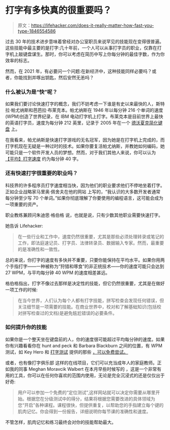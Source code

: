 # 打字有多快真的很重要吗？

> 原文：<https://lifehacker.com/does-it-really-matter-how-fast-you-type-1846554586>

过去 30 年的技术进步意味着曾经对办公室职员来说罕见的技能现在变得很普遍。这些技能中最主要的是打字:几十年前，一个人可以从事打字员的职业，仅靠在打字机上敲键盘谋生。那时，你可以考虑在简历中写上你每分钟的最佳字数，作为你效率的标志。



然而，在 2021 年，有必要问一个问题:在新经济中，这种技能同样必要吗？或者，你能找到并啄出钥匙，然后安然无恙吗？

### 什么被认为是“快”呢？

如果我们要讨论快速打字的概念，我们不妨考虑一下谁是有史以来最快的人，斯特拉·帕尤纳斯和芭芭拉·布莱克本。帕尤纳斯在 1946 年以每分钟 216 个单词的速度(WPM)创造了世界纪录，在 IBM 电动打字机上打字。布莱克本是目前世界上最快的英语打字员，速度为每分钟 212 英里，记录于 2005 年在一个 [德沃夏克简化键盘](https://en.wikipedia.org/wiki/Dvorak_keyboard_layout) 上。

在我看来，帕尤纳斯是快速打字游戏的无名冠军，因为她是在打字机上完成的，而打字机现在无疑是一种过时的技术。如果你要复活帕尤纳斯，并教她如何编码，她可能只是一个软件开发人员的梦想。然而，对于我们其他人来说，你可以认为 [【平均】打字速度](https://www.typing.com/blog/typing-speed/) 约为每分钟 40 字。

### 还有快速打字很重要的职业吗？

科技界的许多程序员打字速度相当快，因为他们的职业要求他们不停地坐着打字。正如企业战略家马里奥·佩舍夫在他的网站 上写的，“我认识的大多数开发者通常每分钟至少写 70 个单词。”如果你彻底理解了你要使用的编程语言，这可能会成为一项重要的资产。

职业教练兼顾问朱迪思·格伯格 说，也就是说，只有少数其他职业需要快速打字。

她告诉 Lifehacker:

> 在一些行业和工作中，速度仍然很重要，尤其是那些必须处理转录或笔记的工作，即法庭速记员、打字员、法律转录员、数据输入专家。然而，最重要的是准确性和一致性。

总的来说，你打字的速度有多快并不重要，只要你能保持在平均水平。如果你用两个手指打字——一种被称为“狩猎和啄食”的非正统技术——你的速度可能只会达到 27 WPM，与平均每分钟 40 WPM 的速度相差甚远。

格伯格指出，打字不像过去那样是决定性的技能，但它仍然很重要，尤其是在做好一项工作的时候:

> 在当今世界，人们认为每个人都有打字技能，拼写检查会发现任何错误，但关注细节是一项需要的技能。在商业世界中，校对和了解基础知识(包括校对拼写检查过的文档)是避免尴尬错误的必要条件。

### 如何提升你的技能

如果你是一个整天坐在键盘前的人，你的速度很可能超过平均每分钟的速度。如果你有兴趣看看你在 hunt and peck 和 Barbara Blackburn 之间的位置，有 WPM 测试，如 Key Hero 和 [打字测试](https://www.typingtest.com/) 提供的那些 [，可以免费尝试。](https://www.keyhero.com/free-typing-test/) 

或者，也有像打字俱乐部 这样的在线项目，它们可以充当成年人的家庭教师。正如我的同事 Meghan Moravcik Walbert 在本月早些时候写的 ，这是一个非常有用的工具，你可以在任何你喜欢的范围内使用，无论是完全沉浸式的还是仅仅出于好奇:

> 用户可以参加一个免费的“定位测试”,这样网站就可以决定你需要从哪里开始。根据您在分级测试中的得分，结果将根据您需要改进的具体领域为您“开启”各种课程。课程很快，但提供重复，以帮助您的手指建立每个键的肌肉记忆。你会得到一份报告，详细说明你每节课的准确性和速度。

不管怎样，肌肉记忆和练习最终会对你的技能帮助最大。